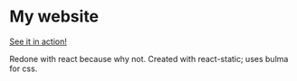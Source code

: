 # My website

[See it in action!](https://nicklausw.com)

Redone with react because why not. Created with react-static; uses bulma for css.
